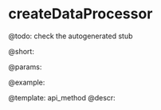 createDataProcessor
=============


@todo:
	check the autogenerated stub

@short:
	

@params:





@example:

@template:	api_method
@descr:

